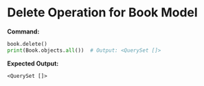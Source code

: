 
# Delete Operation for Book Model

**Command:**
```python
book.delete()
print(Book.objects.all())  # Output: <QuerySet []>
```

**Expected Output:**
```
<QuerySet []>
```

